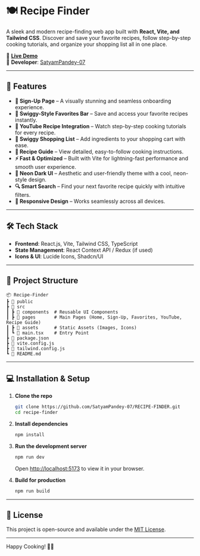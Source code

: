 # 🍽️ **Recipe Finder**

A sleek and modern recipe-finding web app built with **React, Vite, and Tailwind CSS**. Discover and save your favorite recipes, follow step-by-step cooking tutorials, and organize your shopping list all in one place.

🔗 **[Live Demo](https://recipe-finder-nu-eight.vercel.app/)**  
👤 **Developer**: [SatyamPandey-07](https://github.com/SatyamPandey-07)

---

## 🚀 Features

- **📝 Sign-Up Page** – A visually stunning and seamless onboarding experience.
- **🍔 Swiggy-Style Favorites Bar** – Save and access your favorite recipes instantly.
- **🎥 YouTube Recipe Integration** – Watch step-by-step cooking tutorials for every recipe.
- **🛒 Swiggy Shopping List** – Add ingredients to your shopping cart with ease.
- **📖 Recipe Guide** – View detailed, easy-to-follow cooking instructions.
- **⚡ Fast & Optimized** – Built with Vite for lightning-fast performance and smooth user experience.
- **🎨 Neon Dark UI** – Aesthetic and user-friendly theme with a cool, neon-style design.
- **🔍 Smart Search** – Find your next favorite recipe quickly with intuitive filters.
- **📱 Responsive Design** – Works seamlessly across all devices.

---

## 🛠️ Tech Stack

- **Frontend**: React.js, Vite, Tailwind CSS, TypeScript
- **State Management**: React Context API / Redux (if used)
- **Icons & UI**: Lucide Icons, Shadcn/UI

---

## 📂 Project Structure

```
📦 Recipe-Finder
┣ 📂 public
┣ 📂 src
┃ ┣ 📂 components  # Reusable UI Components
┃ ┣ 📂 pages       # Main Pages (Home, Sign-Up, Favorites, YouTube, Recipe Guide)
┃ ┣ 📂 assets      # Static Assets (Images, Icons)
┃ ┗ 📜 main.tsx    # Entry Point
┣ 📜 package.json
┣ 📜 vite.config.js
┣ 📜 tailwind.config.js
┗ 📜 README.md
```

---

## 💻 Installation & Setup

1. **Clone the repo**  
   ```bash
   git clone https://github.com/SatyamPandey-07/RECIPE-FINDER.git
   cd recipe-finder
   ```

2. **Install dependencies**  
   ```bash
   npm install
   ```

3. **Run the development server**  
   ```bash
   npm run dev
   ```
   Open [http://localhost:5173](http://localhost:5173) to view it in your browser.

4. **Build for production**  
   ```bash
   npm run build
   ```

---

## 📜 License

This project is open-source and available under the [MIT License](LICENSE).

---

Happy Cooking! 🍳🔥

